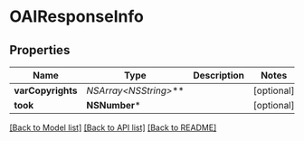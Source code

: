 # OAIResponseInfo

## Properties
Name | Type | Description | Notes
------------ | ------------- | ------------- | -------------
**varCopyrights** | **NSArray&lt;NSString*&gt;*** |  | [optional] 
**took** | **NSNumber*** |  | [optional] 

[[Back to Model list]](../README.md#documentation-for-models) [[Back to API list]](../README.md#documentation-for-api-endpoints) [[Back to README]](../README.md)


